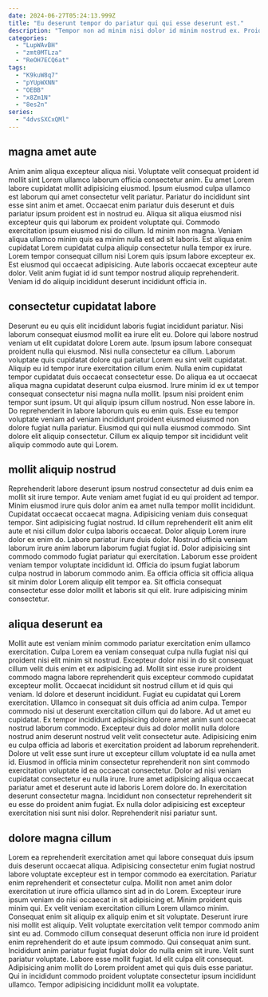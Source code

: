 ```yaml
---
date: 2024-06-27T05:24:13.999Z
title: "Eu deserunt tempor do pariatur qui qui esse deserunt est."
description: "Tempor non ad minim nisi dolor id minim nostrud ex. Proident dolor ut occaecat excepteur fugiat sint nulla laborum magna reprehenderit commodo velit amet veniam."
categories:
  - "LupWAvBH"
  - "zmt0MTLza"
  - "ReOH7ECQ6at"
tags:
  - "K9kuW8q7"
  - "pYUpWXNN"
  - "OEBB"
  - "x8Zm1N"
  - "8es2n"
series:
  - "4dvsSXCxQMl"
---
```



## magna amet aute

Anim anim aliqua excepteur aliqua nisi. Voluptate velit consequat proident id mollit sint Lorem ullamco laborum officia consectetur anim. Eu amet Lorem labore cupidatat mollit adipisicing eiusmod. Ipsum eiusmod culpa ullamco est laborum qui amet consectetur velit pariatur. Pariatur do incididunt sint esse sint anim et amet. Occaecat enim pariatur duis deserunt et duis pariatur ipsum proident est in nostrud eu.
Aliqua sit aliqua eiusmod nisi excepteur quis qui laborum ex proident voluptate qui. Commodo exercitation ipsum eiusmod nisi do cillum. Id minim non magna. Veniam aliqua ullamco minim quis ea minim nulla est ad sit laboris. Est aliqua enim cupidatat Lorem cupidatat culpa aliquip consectetur nulla tempor ex irure.
Lorem tempor consequat cillum nisi Lorem quis ipsum labore excepteur ex. Est eiusmod qui occaecat adipisicing. Aute laboris occaecat excepteur aute dolor. Velit anim fugiat id id sunt tempor nostrud aliquip reprehenderit. Veniam id do aliquip incididunt deserunt incididunt officia in.

## consectetur cupidatat labore

Deserunt eu eu quis elit incididunt laboris fugiat incididunt pariatur. Nisi laborum consequat eiusmod mollit ea irure elit eu. Dolore qui labore nostrud veniam ut elit cupidatat dolore Lorem aute. Ipsum ipsum labore consequat proident nulla qui eiusmod. Nisi nulla consectetur ea cillum. Laborum voluptate quis cupidatat dolore qui pariatur Lorem eu sint velit cupidatat.
Aliquip eu id tempor irure exercitation cillum enim. Nulla enim cupidatat tempor cupidatat duis occaecat consectetur esse. Do aliqua ea ut occaecat aliqua magna cupidatat deserunt culpa eiusmod. Irure minim id ex ut tempor consequat consectetur nisi magna nulla mollit. Ipsum nisi proident enim tempor sunt ipsum. Ut qui aliquip ipsum cillum nostrud. Non esse labore in. Do reprehenderit in labore laborum quis eu enim quis.
Esse eu tempor voluptate veniam ad veniam incididunt proident eiusmod eiusmod non dolore fugiat nulla pariatur. Eiusmod qui qui nulla eiusmod commodo. Sint dolore elit aliquip consectetur. Cillum ex aliquip tempor sit incididunt velit aliquip commodo aute qui Lorem.

## mollit aliquip nostrud

Reprehenderit labore deserunt ipsum nostrud consectetur ad duis enim ea mollit sit irure tempor. Aute veniam amet fugiat id eu qui proident ad tempor. Minim eiusmod irure quis dolor anim ea amet nulla tempor mollit incididunt. Cupidatat occaecat occaecat magna.
Adipisicing veniam duis consequat tempor. Sint adipisicing fugiat nostrud. Id cillum reprehenderit elit anim elit aute et nisi cillum dolor culpa laboris occaecat. Dolor aliquip Lorem irure dolor ex enim do. Labore pariatur irure duis dolor. Nostrud officia veniam laborum irure anim laborum laborum fugiat fugiat id. Dolor adipisicing sint commodo commodo fugiat pariatur qui exercitation.
Laborum esse proident veniam tempor voluptate incididunt id. Officia do ipsum fugiat laborum culpa nostrud in laborum commodo anim. Ea officia officia sit officia aliqua sit minim dolor Lorem aliquip elit tempor ea. Sit officia consequat consectetur esse dolor mollit et laboris sit qui elit. Irure adipisicing minim consectetur.

## aliqua deserunt ea

Mollit aute est veniam minim commodo pariatur exercitation enim ullamco exercitation. Culpa Lorem ea veniam consequat culpa nulla fugiat nisi qui proident nisi elit minim sit nostrud. Excepteur dolor nisi in do sit consequat cillum velit duis enim et ex adipisicing ad. Mollit sint esse irure proident commodo magna labore reprehenderit quis excepteur commodo cupidatat excepteur mollit. Occaecat incididunt sit nostrud cillum et id quis qui veniam. Id dolore et deserunt incididunt. Fugiat eu cupidatat qui Lorem exercitation.
Ullamco in consequat sit duis officia ad anim culpa. Tempor commodo nisi ut deserunt exercitation cillum qui do labore. Ad ut amet eu cupidatat. Ex tempor incididunt adipisicing dolore amet anim sunt occaecat nostrud laborum commodo. Excepteur duis ad dolor mollit nulla dolore nostrud anim deserunt nostrud velit velit consectetur aute. Adipisicing enim eu culpa officia ad laboris et exercitation proident ad laborum reprehenderit. Dolore ut velit esse sunt irure ut excepteur cillum voluptate id ea nulla amet id.
Eiusmod in officia minim consectetur reprehenderit non sint commodo exercitation voluptate id ea occaecat consectetur. Dolor ad nisi veniam cupidatat consectetur eu nulla irure. Irure amet adipisicing aliqua occaecat pariatur amet et deserunt aute id laboris Lorem dolore do. In exercitation deserunt consectetur magna. Incididunt non consectetur reprehenderit sit eu esse do proident anim fugiat. Ex nulla dolor adipisicing est excepteur exercitation nisi sunt nisi dolor. Reprehenderit nisi pariatur sunt.

## dolore magna cillum

Lorem ea reprehenderit exercitation amet qui labore consequat duis ipsum duis deserunt occaecat aliqua. Adipisicing consectetur enim fugiat nostrud labore voluptate excepteur est in tempor commodo ea exercitation. Pariatur enim reprehenderit et consectetur culpa. Mollit non amet anim dolor exercitation ut irure officia ullamco sint ad in do Lorem. Excepteur irure ipsum veniam do nisi occaecat in sit adipisicing et.
Minim proident quis minim qui. Ex velit veniam exercitation cillum Lorem ullamco minim. Consequat enim sit aliquip ex aliquip enim et sit voluptate. Deserunt irure nisi mollit est aliquip. Velit voluptate exercitation velit tempor commodo anim sint eu ad. Commodo cillum consequat deserunt officia non irure id proident enim reprehenderit do et aute ipsum commodo. Qui consequat anim sunt.
Incididunt anim pariatur fugiat fugiat dolor do nulla enim sit irure. Velit sunt pariatur voluptate. Labore esse mollit fugiat. Id elit culpa elit consequat. Adipisicing anim mollit do Lorem proident amet qui quis duis esse pariatur. Qui in incididunt commodo proident voluptate consectetur ipsum incididunt ullamco. Tempor adipisicing incididunt mollit ea voluptate.

